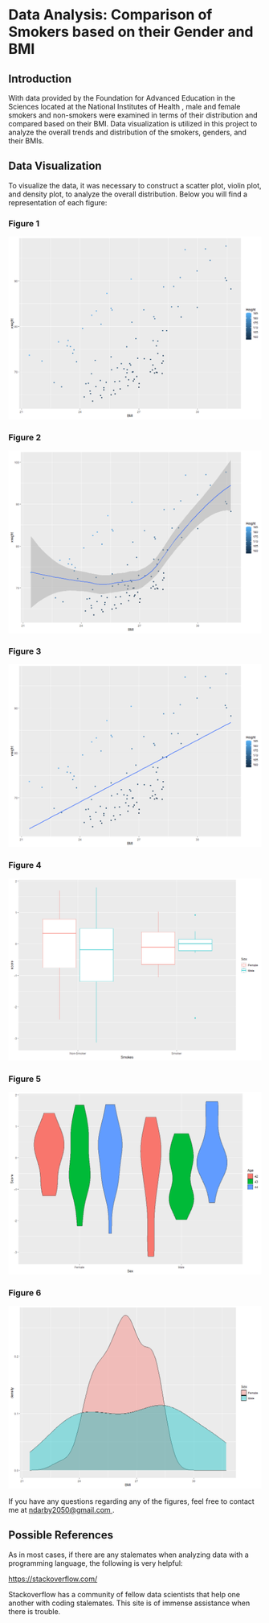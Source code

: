# Data Analysis: Comparison of Smokers based on their Gender and BMI

## Introduction 

With data provided by the Foundation for Advanced Education in the Sciences located at the National Institutes of Health , male and female smokers and non-smokers were examined in terms of their distribution and compared based on their BMI. Data visualization is utilized in this project to analyze the overall trends and distribution of the smokers, genders, and their BMIs. 

## Data Visualization 

To visualize the data, it was necessary to construct a scatter plot, violin plot, and density plot, to analyze the overall distribution. Below you will find a representation of each figure:

### Figure 1 
![](https://github.com/darbyna/Smokers_BMI_Data/blob/master/Figures/fig1.png?raw=true)

### Figure 2
![](https://github.com/darbyna/Smokers_BMI_Data/blob/master/Figures/fig2.png?raw=true)

### Figure 3
![](https://github.com/darbyna/Smokers_BMI_Data/blob/master/Figures/fig3.png?raw=true)

### Figure 4 
![](https://github.com/darbyna/Smokers_BMI_Data/blob/master/Figures/fig4.png?raw=true)

### Figure 5 
![](https://github.com/darbyna/Smokers_BMI_Data/blob/master/Figures/fig5.png?raw=true)

### Figure 6
![](https://github.com/darbyna/Smokers_BMI_Data/blob/master/Figures/fig6.png?raw=true)

If you have any questions regarding any of the figures, feel free to contact me at <u> ndarby2050@gmail.com </u>.

## Possible References

As in most cases, if there are any stalemates when analyzing data with a programming language, the following is very helpful:

https://stackoverflow.com/

Stackoverflow has a community of fellow data scientists that help one another with coding stalemates. This site is of immense assistance when there is trouble.
